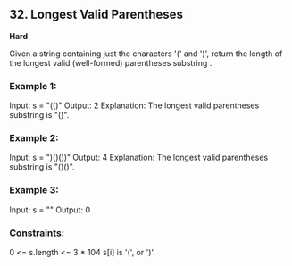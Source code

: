 ﻿## 32. Longest Valid Parentheses

**Hard**


Given a string containing just the characters '(' and ')', return the length of the longest valid (well-formed) parentheses
substring
.

 

### Example 1:

Input: s = "(()"
Output: 2
Explanation: The longest valid parentheses substring is "()".

### Example 2:

Input: s = ")()())"
Output: 4
Explanation: The longest valid parentheses substring is "()()".

### Example 3:

Input: s = ""
Output: 0

 

### Constraints:

0 <= s.length <= 3 * 104
s[i] is '(', or ')'.


